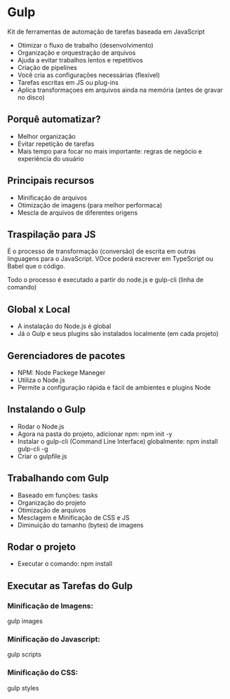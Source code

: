# Gulp

Kit de ferramentas de automação de tarefas baseada em JavaScript

- Otimizar o fluxo de trabalho (desenvolvimento)
- Organização e orquestração de arquivos
- Ajuda a evitar trabalhos lentos e repetitivos 
- Criação de pipelines
- Você cria as configurações necessárias (flexível)
- Tarefas escritas em JS ou plug-ins
- Aplica transformaçoes em arquivos ainda na memória (antes de gravar no disco)

## Porquê automatizar?

- Melhor organização
- Evitar repetição de tarefas
- Mais tempo para focar no mais importante: regras de negócio e experiência do usuário

## Principais recursos

- Minificação de arquivos
- Otimização de imagens (para melhor performaca)
- Mescla de arquivos de diferentes origens

## Traspilação para JS
É o processo de transformação (conversão) de escrita em outras linguagens para o JavaScript. VOce poderá escrever em TypeScript ou Babel que o código.

Todo o processo é executado a partir do node.js e gulp-cli (linha de comando)

## Global x Local

- A instalação do Node.js é global
- Já o Gulp e seus plugins são instalados localmente (em cada projeto)

## Gerenciadores de pacotes
- NPM: Node Packege Maneger
- Utiliza o Node.js
- Permite a configuração rápida e fácil de ambientes e plugins Node

## Instalando o Gulp
- Rodar o Node.js
- Agora na pasta do projeto, adicionar npm: npm init -y
- Instalar o gulp-cli (Command Line Interface) globalmente: npm install gulp-cli -g
- Criar o gulpfile.js

## Trabalhando com Gulp
- Baseado em funções: tasks
- Organização do projeto
- Otimização de arquivos
- Mesclagem e Minificação de CSS e JS
- Diminuição do tamanho (bytes) de imagens
## Rodar o projeto
- Executar o comando:
npm install
## Executar as Tarefas do Gulp
### Minificação de Imagens:
gulp images
### Minificação do Javascript:
gulp scripts
### Minificação do CSS:
gulp styles